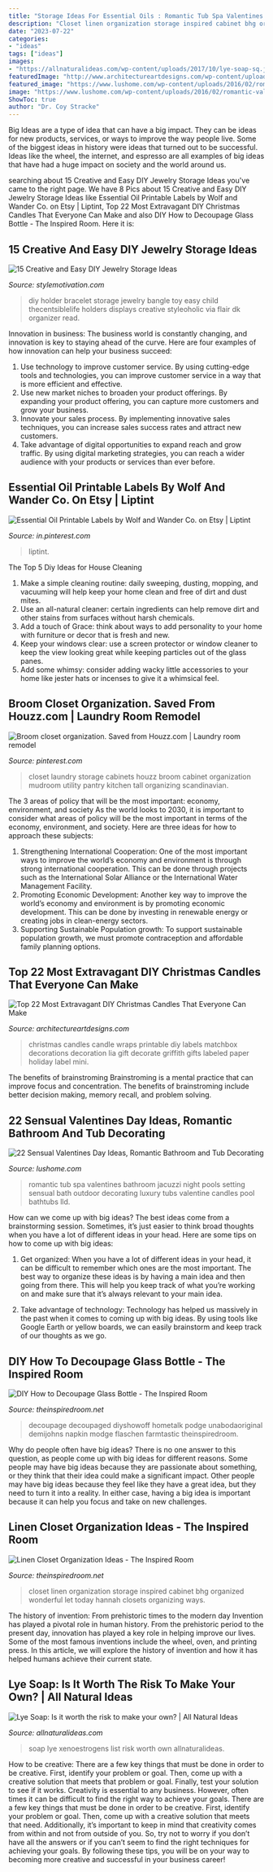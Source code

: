 ```yaml
---
title: "Storage Ideas For Essential Oils : Romantic Tub Spa Valentines Bathroom Jacuzzi Night Pools Setting Sensual Bath Outdoor Decorating Luxury Tubs Valentine Candles Pool Bathtubs Lld"
description: "Closet linen organization storage inspired cabinet bhg organized wonderful let today hannah closets organizing ways"
date: "2023-07-22"
categories:
- "ideas"
tags: ["ideas"]
images:
- "https://allnaturalideas.com/wp-content/uploads/2017/10/lye-soap-sq.jpg"
featuredImage: "http://www.architectureartdesigns.com/wp-content/uploads/2016/12/2-21.jpg"
featured_image: "https://www.lushome.com/wp-content/uploads/2016/02/romantic-valentines-day-ideas-bathtubs-18.jpg"
image: "https://www.lushome.com/wp-content/uploads/2016/02/romantic-valentines-day-ideas-bathtubs-18.jpg"
ShowToc: true
author: "Dr. Coy Stracke"
---
```



Big Ideas are a type of idea that can have a big impact. They can be ideas for new products, services, or ways to improve the way people live. Some of the biggest ideas in history were ideas that turned out to be successful. Ideas like the wheel, the internet, and espresso are all examples of big ideas that have had a huge impact on society and the world around us.

	

		
searching about 15 Creative and Easy DIY Jewelry Storage Ideas you've came to the right page. We have 8 Pics about 15 Creative and Easy DIY Jewelry Storage Ideas like Essential Oil Printable Labels by Wolf and Wander Co. on Etsy | Liptint, Top 22 Most Extravagant DIY Christmas Candles That Everyone Can Make and also DIY How to Decoupage Glass Bottle - The Inspired Room. Here it is:
		
    
## 15 Creative And Easy DIY Jewelry Storage Ideas

<img loading=lazy src="http://www.stylemotivation.com/wp-content/uploads/2016/02/diy-10.jpg" onerror="this.onerror=null;this.src='https://tse4.mm.bing.net/th?id=OIP.y7O1M4Dv3fbr7dC6x-QxawHaLG&amp;pid=15.1';" alt="15 Creative and Easy DIY Jewelry Storage Ideas">

_Source: stylemotivation.com_

>diy holder bracelet storage jewelry bangle toy easy child thecentsiblelife holders displays creative styleoholic via flair dk organizer read. 

	

Innovation in business:
The business world is constantly changing, and innovation is key to staying ahead of the curve. Here are four examples of how innovation can help your business succeed: 
1. Use technology to improve customer service. By using cutting-edge tools and technologies, you can improve customer service in a way that is more efficient and effective.
2. Use new market niches to broaden your product offerings. By expanding your product offering, you can capture more customers and grow your business. 
3. Innovate your sales process. By implementing innovative sales techniques, you can increase sales success rates and attract new customers. 
4. Take advantage of digital opportunities to expand reach and grow traffic. By using digital marketing strategies, you can reach a wider audience with your products or services than ever before.

    
## Essential Oil Printable Labels By Wolf And Wander Co. On Etsy | Liptint

<img loading=lazy src="https://i.pinimg.com/736x/b0/64/4c/b0644cd1667f93ad719bb1b6f418523f.jpg" onerror="this.onerror=null;this.src='https://tse3.mm.bing.net/th?id=OIP.T5aZ_B6rvrqsa1ZNJhnRUAHaLH&amp;pid=15.1';" alt="Essential Oil Printable Labels by Wolf and Wander Co. on Etsy | Liptint">

_Source: in.pinterest.com_

>liptint. 

	

The Top 5 Diy Ideas for House Cleaning
1. Make a simple cleaning routine: daily sweeping, dusting, mopping, and vacuuming will help keep your home clean and free of dirt and dust mites.
2. Use an all-natural cleaner: certain ingredients can help remove dirt and other stains from surfaces without harsh chemicals.
3. Add a touch of Grace: think about ways to add personality to your home with furniture or decor that is fresh and new.
4. Keep your windows clear: use a screen protector or window cleaner to keep the view looking great while keeping particles out of the glass panes.
5. Add some whimsy: consider adding wacky little accessories to your home like jester hats or incenses to give it a whimsical feel.

    
## Broom Closet Organization. Saved From Houzz.com | Laundry Room Remodel

<img loading=lazy src="https://i.pinimg.com/736x/9e/67/a0/9e67a06760ce52346c5e5fed58381a08--houzz-closet-organization.jpg" onerror="this.onerror=null;this.src='https://tse4.mm.bing.net/th?id=OIP.48WIe7bw1LF_LIMgYfGn8AHaNK&amp;pid=15.1';" alt="Broom closet organization. Saved from Houzz.com | Laundry room remodel">

_Source: pinterest.com_

>closet laundry storage cabinets houzz broom cabinet organization mudroom utility pantry kitchen tall organizing scandinavian. 

	

The 3 areas of policy that will be the most important: economy, environment, and society
As the world looks to 2030, it is important to consider what areas of policy will be the most important in terms of the economy, environment, and society. Here are three ideas for how to approach these subjects: 
1. Strengthening International Cooperation: One of the most important ways to improve the world’s economy and environment is through strong international cooperation. This can be done through projects such as the International Solar Alliance or the International Water Management Facility. 
2. Promoting Economic Development: Another key way to improve the world’s economy and environment is by promoting economic development. This can be done by investing in renewable energy or creating jobs in clean-energy sectors. 
3. Supporting Sustainable Population growth: To support sustainable population growth, we must promote contraception and affordable family planning options.

    
## Top 22 Most Extravagant DIY Christmas Candles That Everyone Can Make

<img loading=lazy src="http://www.architectureartdesigns.com/wp-content/uploads/2016/12/2-21.jpg" onerror="this.onerror=null;this.src='https://tse4.mm.bing.net/th?id=OIP.iBfsFvtP1P2HTzh5OcAMvQHaKD&amp;pid=15.1';" alt="Top 22 Most Extravagant DIY Christmas Candles That Everyone Can Make">

_Source: architectureartdesigns.com_

>christmas candles candle wraps printable diy labels matchbox decorations decoration lia gift decorate griffith gifts labeled paper holiday label mini. 

	

The benefits of brainstroming
Brainstroming is a mental practice that can improve focus and concentration. The benefits of brainstroming include better decision making, memory recall, and problem solving.

    
## 22 Sensual Valentines Day Ideas, Romantic Bathroom And Tub Decorating

<img loading=lazy src="https://www.lushome.com/wp-content/uploads/2016/02/romantic-valentines-day-ideas-bathtubs-18.jpg" onerror="this.onerror=null;this.src='https://tse3.mm.bing.net/th?id=OIP.nwNuoVJStXn7DTiJkby2KgHaES&amp;pid=15.1';" alt="22 Sensual Valentines Day Ideas, Romantic Bathroom and Tub Decorating">

_Source: lushome.com_

>romantic tub spa valentines bathroom jacuzzi night pools setting sensual bath outdoor decorating luxury tubs valentine candles pool bathtubs lld. 

	

How can we come up with big ideas?
The best ideas come from a brainstorming session. Sometimes, it’s just easier to think broad thoughts when you have a lot of different ideas in your head. Here are some tips on how to come up with big ideas:
1. Get organized: When you have a lot of different ideas in your head, it can be difficult to remember which ones are the most important. The best way to organize these ideas is by having a main idea and then going from there. This will help you keep track of what you’re working on and make sure that it’s always relevant to your main idea.

2. Take advantage of technology: Technology has helped us massively in the past when it comes to coming up with big ideas. By using tools like Google Earth or yellow boards, we can easily brainstorm and keep track of our thoughts as we go.

    
## DIY How To Decoupage Glass Bottle - The Inspired Room

<img loading=lazy src="https://theinspiredroom.net/wp-content/uploads/2013/09/Decoupage-Glass-Tutorial.jpg" onerror="this.onerror=null;this.src='https://tse2.mm.bing.net/th?id=OIP.xPBiK6ca2EU_bRZn3hUSyQHaLG&amp;pid=15.1';" alt="DIY How to Decoupage Glass Bottle - The Inspired Room">

_Source: theinspiredroom.net_

>decoupage decoupaged diyshowoff hometalk podge unabodaoriginal demijohns napkin modge flaschen farmtastic theinspiredroom. 

	

Why do people often have big ideas?
There is no one answer to this question, as people come up with big ideas for different reasons. Some people may have big ideas because they are passionate about something, or they think that their idea could make a significant impact. Other people may have big ideas because they feel like they have a great idea, but they need to turn it into a reality. In either case, having a big idea is important because it can help you focus and take on new challenges.

    
## Linen Closet Organization Ideas - The Inspired Room

<img loading=lazy src="https://theinspiredroom.net/wp-content/uploads/2021/01/linen-closet-bedding-organization-1.jpeg" onerror="this.onerror=null;this.src='https://tse2.mm.bing.net/th?id=OIP.XFm9pFBdFl_I6hDQ8MhsnAHaLH&amp;pid=15.1';" alt="Linen Closet Organization Ideas - The Inspired Room">

_Source: theinspiredroom.net_

>closet linen organization storage inspired cabinet bhg organized wonderful let today hannah closets organizing ways. 

	

The history of invention: From prehistoric times to the modern day
Invention has played a pivotal role in human history. From the prehistoric period to the present day, innovation has played a key role in helping improve our lives. Some of the most famous inventions include the wheel, oven, and printing press. In this article, we will explore the history of invention and how it has helped humans achieve their current state.

    
## Lye Soap: Is It Worth The Risk To Make Your Own? | All Natural Ideas

<img loading=lazy src="https://allnaturalideas.com/wp-content/uploads/2017/10/lye-soap-sq.jpg" onerror="this.onerror=null;this.src='https://tse4.mm.bing.net/th?id=OIP.AkI252tUaAS-k8bfJ9h0wwHaHa&amp;pid=15.1';" alt="Lye Soap: Is it worth the risk to make your own? | All Natural Ideas">

_Source: allnaturalideas.com_

>soap lye xenoestrogens list risk worth own allnaturalideas. 

	

How to be creative: There are a few key things that must be done in order to be creative. First, identify your problem or goal. Then, come up with a creative solution that meets that problem or goal. Finally, test your solution to see if it works.
Creativity is essential to any business. However, often times it can be difficult to find the right way to achieve your goals. There are a few key things that must be done in order to be creative. First, identify your problem or goal. Then, come up with a creative solution that meets that need. Additionally, it’s important to keep in mind that creativity comes from within and not from outside of you. So, try not to worry if you don’t have all the answers or if you can’t seem to find the right techniques for achieving your goals. By following these tips, you will be on your way to becoming more creative and successful in your business career!

